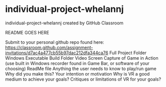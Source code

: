# individual-project-whelannj
individual-project-whelannj created by GitHub Classroom

README GOES HERE

Submit to your personal github repo found here: https://classroom.github.com/assignment-invitations/d7ac4a477cb55b97dac212dfa344ca76
Full Project Folder
Windows Executable Build Folder
Video Screen Capture of Game in Action (use built in Windows recorder found in Game Bar, or software of your choosing)
ReadMe file
Anything the user needs to know to play/run game
Why did you make this?  Your intention or motivation
Why is VR a good medium to achieve your goals?
Critiques or limitations of VR for your goals?
